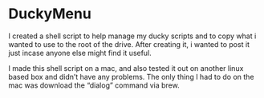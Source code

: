 # DuckyMenu
I created a shell script to help manage my ducky scripts and to copy what i wanted to use to the root of the drive.  After creating it, i wanted to post it just incase anyone else might find it useful.

I made this shell script on a mac, and also tested it out on another linux based box and didn’t have any problems.  The only thing I had to do on the mac was download the “dialog” command via brew.
